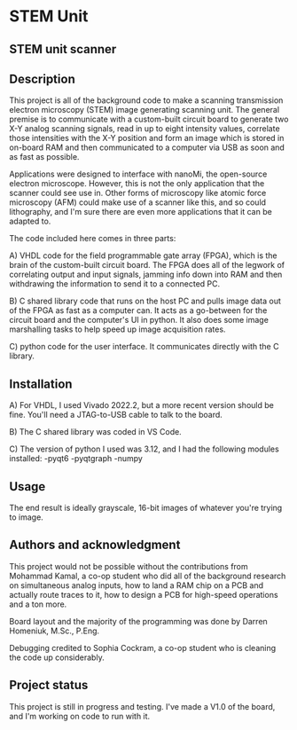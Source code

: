 # STEM Unit

## STEM unit scanner

## Description
This project is all of the background code to make a scanning transmission electron microscopy (STEM) image generating scanning unit. The general premise is to communicate with a custom-built circuit board to generate two X-Y analog scanning signals, read in up to eight intensity values, correlate those intensities with the X-Y position and form an image which is stored in on-board RAM and then communicated to a computer via USB as soon and as fast as possible.

Applications were designed to interface with nanoMi, the open-source electron microscope. However, this is not the only application that the scanner could see use in. Other forms of microscopy like atomic force microscopy (AFM) could make use of a scanner like this, and so could lithography, and I'm sure there are even more applications that it can be adapted to.

The code included here comes in three parts:

A) VHDL code for the field programmable gate array (FPGA), which is the brain of the custom-built circuit board. The FPGA does all of the legwork of correlating output and input signals, jamming info down into RAM and then withdrawing the information to send it to a connected PC.

B) C shared library code that runs on the host PC and pulls image data out of the FPGA as fast as a computer can. It acts as a go-between for the circuit board and the computer's UI in python. It also does some image marshalling tasks to help speed up image acquisition rates.

C) python code for the user interface. It communicates directly with the C library.

## Installation
A) For VHDL, I used Vivado 2022.2, but a more recent version should be fine. You'll need a JTAG-to-USB cable to talk to the board.

B) The C shared library was coded in VS Code.

C) The version of python I used was 3.12, and I had the following modules installed:
    -pyqt6
    -pyqtgraph
    -numpy

## Usage
The end result is ideally grayscale, 16-bit images of whatever you're trying to image.

## Authors and acknowledgment
This project would not be possible without the contributions from Mohammad Kamal, a co-op student who did all of the background research on simultaneous analog inputs, how to land a RAM chip on a PCB and actually route traces to it, how to design a PCB for high-speed operations and a ton more.

Board layout and the majority of the programming was done by Darren Homeniuk, M.Sc., P.Eng.

Debugging credited to Sophia Cockram, a co-op student who is cleaning the code up considerably.

## Project status
This project is still in progress and testing. I've made a V1.0 of the board, and I'm working on code to run with it.